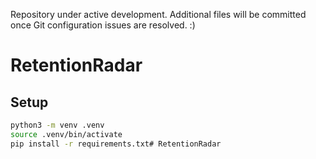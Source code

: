 Repository under active development. Additional files will be committed once Git configuration issues are resolved. :)
# RetentionRadar

## Setup
```bash
python3 -m venv .venv
source .venv/bin/activate
pip install -r requirements.txt# RetentionRadar
